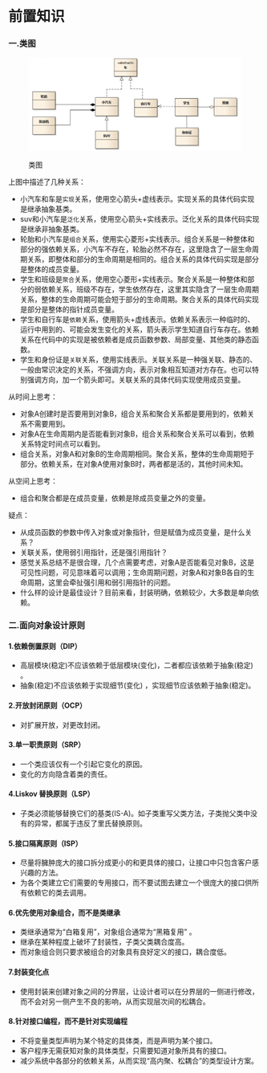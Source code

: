 # 前置知识

### 一.类图

<figure><img src="../../.gitbook/assets/image (4).png" alt=""><figcaption><p>类图</p></figcaption></figure>

上图中描述了几种关系：

* 小汽车和车是`实现`关系，使用空心箭头+虚线表示。实现关系的具体代码实现是继承抽象基类。
* suv和小汽车是`泛化`关系，使用空心箭头+实线表示。泛化关系的具体代码实现是继承非抽象基类。
* 轮胎和小汽车是`组合`关系，使用实心菱形+实线表示。组合关系是一种整体和部分的强依赖关系，小汽车不存在，轮胎必然不存在，这里隐含了一层生命周期关系，即整体和部分的生命周期是相同的。组合关系的具体代码实现是部分是整体的成员变量。
* 学生和班级是`聚合`关系，使用空心菱形+实线表示。聚合关系是一种整体和部分的弱依赖关系，班级不存在，学生依然存在，这里其实隐含了一层生命周期关系，整体的生命周期可能会短于部分的生命周期。聚合关系的具体代码实现是部分是整体的指针成员变量。
* 学生和自行车是`依赖`关系，使用箭头+虚线表示。依赖关系表示一种临时的、运行中用到的、可能会发生变化的关系，箭头表示学生知道自行车存在。依赖关系在代码中的实现是被依赖者是成员函数参数、局部变量、其他类的静态函数。
* 学生和身份证是`关联`关系，使用实线表示。关联关系是一种强关联、静态的、一般由常识决定的关系，不强调方向，表示对象相互知道对方存在。也可以特别强调方向，加一个箭头即可。关联关系的具体代码实现使用成员变量。

从时间上思考：

* 对象A创建时是否要用到对象B，组合关系和聚合关系都是要用到的，依赖关系不需要用到。
* 对象A在生命周期内是否能看到对象B，组合关系和聚合关系可以看到，依赖关系特定时间点可以看到。
* 组合关系，对象A和对象B的生命周期相同。聚合关系，整体的生命周期短于部分。依赖关系，在对象A使用对象B时，两者都是活的，其他时间未知。

从空间上思考：

* 组合和聚合都是在成员变量，依赖是除成员变量之外的变量。

疑点：

* 从成员函数的参数中传入对象或对象指针，但是赋值为成员变量，是什么关系？
* 关联关系，使用弱引用指针，还是强引用指针？
* 感觉关系总结不是很合理，几个点需要考虑，对象A是否能看见对象B，这是可见性问题，可见意味着可以调用；生命周期问题，对象A和对象B各自的生命周期，这里会牵扯强引用和弱引用指针的问题。
* 什么样的设计是最佳设计？目前来看，封装明确，依赖较少，大多数是单向依赖。

### 二.面向对象设计原则

#### 1.依赖倒置原则（DIP）

* 高层模块(稳定)不应该依赖于低层模块(变化)，二者都应该依赖于抽象(稳定) 。
* 抽象(稳定)不应该依赖于实现细节(变化) ，实现细节应该依赖于抽象(稳定)。

#### 2.开放封闭原则（OCP）

* 对扩展开放，对更改封闭。

#### 3.单一职责原则（SRP）

* 一个类应该仅有一个引起它变化的原因。
* 变化的方向隐含着类的责任。

#### 4.Liskov 替换原则（LSP）

* 子类必须能够替换它们的基类(IS-A)。如子类重写父类方法，子类抛父类中没有的异常，都属于违反了里氏替换原则。

#### 5.接口隔离原则（ISP）

* 尽量将臃肿庞大的接口拆分成更小的和更具体的接口，让接口中只包含客户感兴趣的方法。
* 为各个类建立它们需要的专用接口，而不要试图去建立一个很庞大的接口供所有依赖它的类去调用。

#### 6.优先使用对象组合，而不是类继承

* 类继承通常为“白箱复用”，对象组合通常为“黑箱复用” 。
* 继承在某种程度上破坏了封装性，子类父类耦合度高。
* 而对象组合则只要求被组合的对象具有良好定义的接口，耦合度低。

#### 7.封装变化点

* 使用封装来创建对象之间的分界层，让设计者可以在分界层的一侧进行修改，而不会对另一侧产生不良的影响，从而实现层次间的松耦合。

#### 8.针对接口编程，而不是针对实现编程

* 不将变量类型声明为某个特定的具体类，而是声明为某个接口。
* 客户程序无需获知对象的具体类型，只需要知道对象所具有的接口。
* 减少系统中各部分的依赖关系，从而实现“高内聚、松耦合”的类型设计方案。

